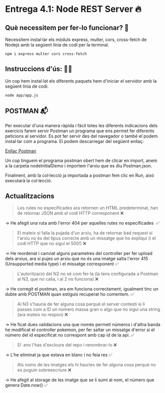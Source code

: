 # Entrega 4.1: Node REST Server 🔥

## Què necessitem per fer-lo funcionar? 🧞

Necessitem instal·lar els mòduls express, multer, cors, cross-fetch de Nodejs amb la següent línia de codi per la terminal.

    npm i express multer cors cross-fetch

## Instruccions d'ús: 🧙‍♂️

Un cop hem instal·lat els diferents paquets hem d'iniciar el servidor amb la següent línia de codi.

    node app/app.js

## POSTMAN 📬

Per executar d'una manera ràpida i fàcil totes les diferents indicacions dels exercicis farem servir Postman un programa que ens permet fer diferents peticions al servidor. Es pot fer servir des del navegador o també el podem instal·lar com a programa.
El podem descarregar del següent enllaç:

[Enllaç Postman](https://www.postman.com/downloads/)


Un cop tinguem el programa postman obert hem de clicar en import, anem a la carpeta nodeInitialDemo i importem l'arxiu que es diu Postman.json.

Finalment, amb la col·lecció ja importada a postman fem clic en Run, això executarà la col·lecció.

## Actualitzacions

> Les rutes no especificades ara retornen un HTML predeterminat, han de retornar JSON amb el codi HTTP corresponent ❌

->  He afegit una ruta amb l'error 404 per aquelles rutes no especificades  ✅

> El mateix si falla la pujada d'un arxiu, ha de retornar bad request si l'arxiu no és del tipus correcte amb un missatge que ho expliqui (i el codi HTTP que no sigui el 500!) ❌

->  He reordenat i canviat alguns parametres del controller per fer upload dels arxius, ara si pujes un arxiu que no és una imatge salta l'error 415 (Unsupported media type) i el missatge corresponent  ✅

> L'autorització del N2 no sé com fer-la (la tens configurada a Postman al N3, que no calia, i al 2 no funciona)  ❌

-> He corregit el postman, ara em funciona correctament, igualment tinc un dubte amb POSTMAN quan estiguis recuperat ho comentem. ✅

> Al N3 s'hauria de fer alguna cosa perquè el server contesti si li passes com a ID un número massa gran o algo que no sigui una string (ara mateix no respon) ❌

-> He ficat dues validacions una que només permeti números i d'altra banda he modificat el controller pokemon, per fer saltar un missatge d'error si el número del id especificat no correspont amb cap id de la api. ✅ 

> El .env l'has d'excloure del repo i renombrar-lo ❌

-> L'he eliminat ja que estava en blanc i no feia res ✅

> Als noms de les imatges els hi hauries de fer alguna cosa perquè no es puguin sobreescriure ❌

-> He afegit al storage de les imatge que se li sumi al nom, el número que genera Date.now() ✅


